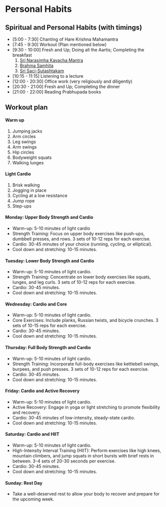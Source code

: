 # Personal Habits

## Spiritual and Personal Habits (with timings)

- [5:00 - 7:30] Chanting of Hare Krishna Mahamantra
- [7:45 - 9:30] Workout (Plan mentioned below)
- [9:30 - 10:00] Fresh and Up; Doing all the Aartis; Completing the breakfast
	1. [Sri Narasimha Kavacha Mantra](https://iskcondesiretree.com/page/sri-narasimha-kavacha-mantra)
    2. [Brahma Samhita](https://iskcondesiretree.com/page/brahma-samhita)
    3. [Sri Saci-Sutashtakam](https://iskcondesiretree.com/page/sri-sacisuta-astakam)
- [10:15 - 11:15] Listening to a lecture
- [12:00 - 20:30] Office work (very religiously and diligently)
- [20:30 - 21:00] Fresh and Up; Completing the dinner
- [21:00 - 22:00] Reading Prabhupada books

## Workout plan

#### Warm up
1. Jumping jacks
2. Arm circles
3. Leg swings
4. Arm swings
5. Hip circles
6. Bodyweight squats
7. Walking lunges

#### Light Cardio
1. Brisk walking
2. Jogging in place
3. Cycling at a low resistance
4. Jump rope
5. Step-ups

#### Monday:  Upper Body Strength and Cardio
- Warm-up: 5-10 minutes of light cardio
- Strength Training: Focus on upper body exercises like push-ups, dumbbell presses, and rows. 3 sets of 10-12 reps for each exercise.
- Cardio: 30-45 minutes of your choice (running, cycling, or elliptical).
- Cool down and stretching: 10-15 minutes.

#### Tuesday: Lower Body Strength and Cardio
- Warm-up: 5-10 minutes of light cardio.
- Strength Training: Concentrate on lower body exercises like squats, lunges, and leg curls. 3 sets of 10-12 reps for each exercise.
- Cardio: 30-45 minutes.
- Cool down and stretching: 10-15 minutes.

#### Wednesday: Cardio and Core
- Warm-up: 5-10 minutes of light cardio.
- Core Exercises: Include planks, Russian twists, and bicycle crunches. 3 sets of 10-15 reps for each exercise.
- Cardio: 30-45 minutes.
- Cool down and stretching: 10-15 minutes.

#### Thursday: Full Body Strength and Cardio
- Warm-up: 5-10 minutes of light cardio.
- Strength Training: Incorporate full-body exercises like kettlebell swings, burpees, and push presses. 3 sets of 10-12 reps for each exercise.
- Cardio: 30-45 minutes.
- Cool down and stretching: 10-15 minutes.

#### Friday: Cardio and Active Recovery
- Warm-up: 5-10 minutes of light cardio.
- Active Recovery: Engage in yoga or light stretching to promote flexibility and recovery.
- Cardio: 30-45 minutes of low-intensity, steady-state cardio.
- Cool down and stretching: 10-15 minutes.

#### Saturday: Cardio and HIIT
- Warm-up: 5-10 minutes of light cardio.
- High-Intensity Interval Training (HIIT): Perform exercises like high knees, mountain climbers, and jump squats in short bursts with brief rests in between. 3-4 sets of 20-30 seconds per exercise.
- Cardio: 30-45 minutes.
- Cool down and stretching: 10-15 minutes.

#### Sunday: Rest Day
- Take a well-deserved rest to allow your body to recover and prepare for the upcoming week.
